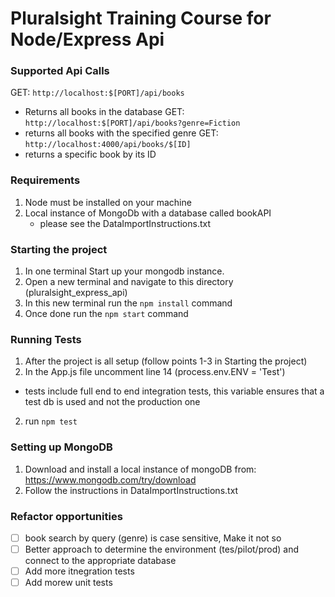 # Pluralsight Training Course for Node/Express Api

### Supported Api Calls
GET: `http://localhost:$[PORT]/api/books`
- Returns all books in the database
GET: `http://localhost:$[PORT]/api/books?genre=Fiction`
- returns all books with the specified genre
GET: `http://localhost:4000/api/books/$[ID]`
- returns a specific book by its ID

### Requirements
1. Node must be installed on your machine
2. Local instance of MongoDb with a database called bookAPI
    - please see the DataImportInstructions.txt

### Starting the project
1. In one terminal Start up your mongodb instance.
2. Open a new terminal and navigate to this directory (pluralsight_express_api)
3. In this new terminal run the `npm install` command
4. Once done run the `npm start` command

### Running Tests
1. After the project is all setup (follow points 1-3 in Starting the project)
2. In the App.js file uncomment line 14 (process.env.ENV = 'Test')
- tests include full end to end integration tests, this variable ensures that a test db is used and not the production one
2. run `npm test`

### Setting up MongoDB
1. Download and install a local instance of mongoDB from: https://www.mongodb.com/try/download
2. Follow the instructions in DataImportInstructions.txt

### Refactor opportunities
- [ ] book search by query (genre) is case sensitive, Make it not so
- [ ] Better approach to determine the environment (tes/pilot/prod) and connect to the appropriate database
- [ ] Add more itnegration tests
- [ ] Add morew unit tests